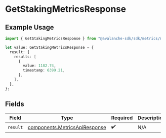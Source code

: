 # GetStakingMetricsResponse

## Example Usage

```typescript
import { GetStakingMetricsResponse } from "@avalanche-sdk/sdk/metrics/models/operations";

let value: GetStakingMetricsResponse = {
  result: {
    results: [
      {
        value: 1182.74,
        timestamp: 6399.21,
      },
    ],
  },
};
```

## Fields

| Field                                                                          | Type                                                                           | Required                                                                       | Description                                                                    |
| ------------------------------------------------------------------------------ | ------------------------------------------------------------------------------ | ------------------------------------------------------------------------------ | ------------------------------------------------------------------------------ |
| `result`                                                                       | [components.MetricsApiResponse](../../models/components/metricsapiresponse.md) | :heavy_check_mark:                                                             | N/A                                                                            |